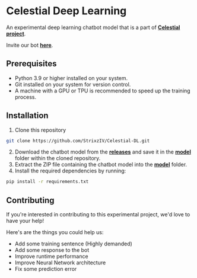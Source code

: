 # Celestial Deep Learning

An experimental deep learning chatbot model that is a part of **[Celestial project](https://github.com/StrixzIV/Celestial)**.

Invite our bot **[here](https://discord.com/api/oauth2/authorize?client_id=1076499674581708800&permissions=274877999104&scope=bot)**.

## Prerequisites

* Python 3.9 or higher installed on your system.
* Git installed on your system for version control.
* A machine with a GPU or TPU is recommended to speed up the training process.

## Installation

1. Clone this repository

```sh
git clone https://github.com/StrixzIV/Celestial-DL.git
```

2. Download the chatbot model from the **[releases](https://github.com/StrixzIV/Celestial-DL/releases)** and save it in the **[model](./model/)** folder within the cloned repository.
3. Extract the ZIP file containing the chatbot model into the **[model](./model/)** folder.
4. Install the required dependencies by running:

```sh
pip install -r requirements.txt
```

## Contributing

If you're interested in contributing to this experimental project, we'd love to have your help!

Here's are the things you could help us:

* Add some training sentence (Highly demanded)
* Add some response to the bot
* Improve runtime performance
* Improve Neural Network architecture
* Fix some prediction error